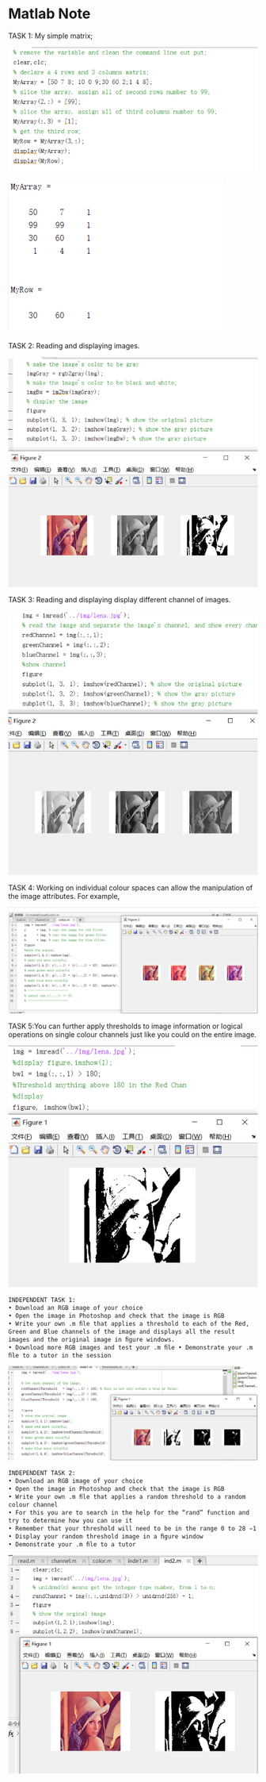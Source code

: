 # Matlab Note

TASK 1: My simple matrix;

![task](src/weak2/task1.png)

![task](src/weak2/task1.1.png)

TASK 2: Reading and displaying images.

![task](src/weak2/task2.png)

TASK 3: Reading and displaying display different channel of images.

![task](src/weak2/task3.png)

TASK 4: Working on individual colour spaces can allow the manipulation of the image attributes. For example, 

![task](src/weak2/task4.png)

TASK 5:You can further apply thresholds to image information or logical operations on single colour channels just like you could on the entire image. 

![task](src/weak2/task5.png)

	INDEPENDENT TASK 1:
	• Download an RGB image of your choice 
	• Open the image in Photoshop and check that the image is RGB 
	• Write your own .m ﬁle that applies a threshold to each of the Red, Green and Blue channels of the image and displays all the result images and the original image in ﬁgure windows. 
	• Download more RGB images and test your .m ﬁle • Demonstrate your .m ﬁle to a tutor in the session

![task](src/weak2/ind1.png)

	INDEPENDENT TASK 2: 
	• Download an RGB image of your choice 
	• Open the image in Photoshop and check that the image is RGB 
	• Write your own .m ﬁle that applies a random threshold to a random colour channel 
	• For this you are to search in the help for the “rand” function and try to determine how you can use it
	• Remember that your threshold will need to be in the range 0 to 28 −1 
	• Display your random threshold image in a ﬁgure window 
	• Demonstrate your .m ﬁle to a tutor

![task](src/weak2/ind2.png)